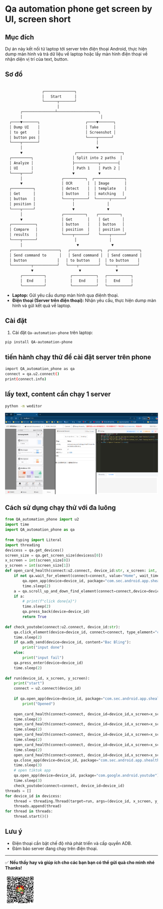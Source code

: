 # Qa automation phone get screen by UI, screen short

## Mục đích
Dự án này kết nối từ laptop tới server trên điện thoại Android, thực hiện dump màn hình và trả dữ liệu về laptop hoặc lấy màn hình điện thoại về nhận diện   vị trí của text, button.
## Sơ đồ
```bash

                 ┌──────────────┐
                 │   Start      │
                 └──────┬───────┘
                        │
       ┌───────────────┴───────────────────┐
       │                                    │
  ┌────▼───────┐                     ┌────▼───────┐
  │ Dump UI    │                     │ Take       │
  │ to get     │                     │ Screenshot │
  │ button pos │                     └────┬──────┘
  └────┬───────┘                          │
       │                                  ▼
       ▼                        ┌─────────────────────┐
  ┌─────────┐                  │ Split into 2 paths  │
  │ Analyze │                  ├───────────┬────────┤
  │ UI      │                  │ Path 1    │ Path 2 │
  └────┬────┘                  ▼           ▼
       │                  ┌──────────┐  ┌──────────────┐
       ▼                  │ OCR       │  │ Image       │
  ┌──────────┐            │ detect    │  │ template    │
  │ Get      │            │ button    │  │ matching   │
  │ button   │            └────┬──────┘  └──────┬──────┘
  │ position │                 │               │
  └────┬─────┘                 ▼               ▼
       │                  ┌──────────┐    ┌──────────┐
       ▼                  │ Get       │    │ Get      │
  ┌───────────┐           │ button    │    │ button   │
  │ Compare   │           │ position  │    │ position │
  │ results   │           └────┬──────┘    └────┬──────┘
  └────┬──────┘                 │               │
       │                         ▼               ▼
  ┌──────────────────────┐   ┌──────────────┐  ┌──────────────┐
  │ Send command to      │   │ Send command │  │ Send command │
  │ button              │   │ to button    │  │ to button    │
  └─────────┬───────────┘   └────┬─────────┘  └────┬─────────┘
            ▼                     ▼                ▼
       ┌──────────┐           ┌───────────┐   ┌───────────┐
       │  End     │           │   End     │   │   End     │
       └──────────┘           └───────────┘   └───────────┘
```

- **Laptop:** Gửi yêu cầu dump màn hình qua điệnh thoại.
- **Điện thoại (Server trên điện thoại):** Nhận yêu cầu, thực hiện dump màn hình và gửi kết quả về laptop.

## Cài đặt
1. Cài đặt `Qa-automation-phone` trên laptop:
```bash
pip install QA-automation-phone
```
## tiến hành chạy thử để cài đặt server trên phone
```bash
import QA_automation_phone as qa
connect = qa.u2.connect()
print(connect.info)
```
## lấy text, content cần chạy 1 server 
```bash
python -m weditor
```
![giao diện weditor](https://github.com/NhoThoang/QA_phone_automation/blob/main/picture/weditor.png)

## Cách sử dụng chạy thử với đa luông 
```python
from QA_automation_phone import u2
import time
import QA_automation_phone as qa

from typing import Literal
import threading
devicess = qa.get_devices()
screen_size = qa.get_screen_size(devicess[0])
x_screen = int(screen_size[0])
y_screen = int(screen_size[1])
def open_card_health(connect:u2.connect, device_id:str, x_screen: int, y_screen: int, index: int = 0, type_element: str="content-desc", value: str=""):
    if not qa.wait_for_element(connect=connect, value="Home", wait_time=2):
        qa.open_app(device=device_id, package="com.sec.android.app.shealth")
        time.sleep(2)
    a = qa.scroll_up_and_down_find_element(connect=connect,device=device_id, x_screen=x_screen, y_screen=y_screen, value=value, type_element=type_element,index=index, duration=800, click=True)
    if a:
        # print(f"click done{a}")
        time.sleep(2)
        qa.press_back(device=device_id)
        return True

def check_youtobe(connect:u2.connect, device_id:str):
    qa.click_element(device=device_id, connect=connect, type_element="content-desc", value="Search")
    time.sleep(2)
    if qa.adb_send(device=device_id, content="Bac Bling"):
        print("input done")
    else:
        print("input fail")
    qa.press_enter(device=device_id)
    time.sleep(2)

def run(device_id, x_screen, y_screen):
    print("start")
    connect = u2.connect(device_id)

    if qa.open_app(device=device_id, package="com.sec.android.app.shealth"):
        print("Opened")

    open_card_health(connect=connect, device_id=device_id,x_screen=x_screen, y_screen=y_screen, value="Steps",index=1 )
    time.sleep(2)
    open_card_health(connect=connect, device_id=device_id,x_screen=x_screen, y_screen=y_screen,  value="Daily")
    time.sleep(2)
    open_card_health(connect=connect, device_id=device_id,x_screen=x_screen, y_screen=y_screen,value="Sleep")
    time.sleep(2)
    open_card_health(connect=connect, device_id=device_id,x_screen=x_screen, y_screen=y_screen, value="Food")
    time.sleep(2)
    open_card_health(connect=connect, device_id=device_id,x_screen=x_screen, y_screen=y_screen, value="Water")
    qa.close_app(device=device_id, package="com.sec.android.app.shealth")
    time.sleep(3)
    # open tiktok app
    qa.open_app(device=device_id, package="com.google.android.youtube")
    time.sleep(3)
    check_youtobe(connect=connect, device_id=device_id)
threads = []
for device_id in devicess:
    thread = threading.Thread(target=run, args=(device_id, x_screen, y_screen))
    threads.append(thread)
for thread in threads:
    thread.start()()
```

## Lưu ý
- Điện thoại cần bật chế độ nhà phát triển và cấp quyền ADB.
- Đảm bảo server đang chạy trên điện thoại.
---
✅ **Nếu thấy hay và giúp ích cho các bạn bạn có thể gửi quà cho mình nhé Thanks!**

<img src="https://github.com/NhoThoang/QA_phone_automation/blob/main/picture/qr_pay.png" alt="QR Pay" width="100">

